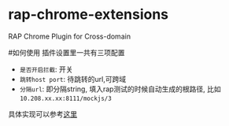 # rap-chrome-extensions
RAP Chrome Plugin for Cross-domain

#如何使用
插件设置里一共有三项配置

- `是否开启拦截`: 开关
- `跳转host port`: 待跳转的url,可跨域
- `分隔url`: 即分隔string, 填入rap测试的时候自动生成的根路径, 比如`10.208.xx.xx:8111/mockjs/3`

具体实现可以参考[这里](http://blog.loujiwei.cn/2016/12/07/%E7%BD%91%E9%A1%B5%E5%89%8D%E7%AB%AF/2016-12-07-%20Chrome%E6%8F%92%E4%BB%B6%E7%BC%96%E5%86%99--Rap%E8%B7%A8%E5%9F%9F%E6%8F%92%E4%BB%B6/)

